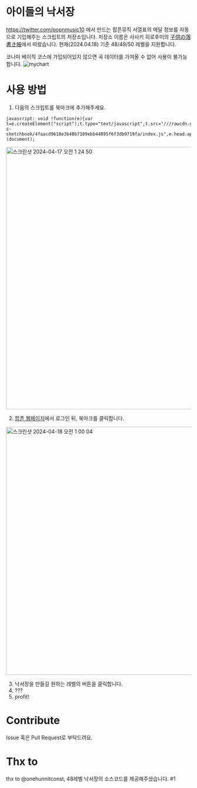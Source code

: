 # 아이들의 낙서장
https://twitter.com/popnmusic10 에서 만드는 팝픈뮤직 서열표의 메달 정보를 자동으로 기입해주는 스크립트의 저장소입니다.
저장소 이름은 사사키 히로후미의 [子供の落書き帳](https://remywiki.com/Kodomo_no_rakugaki_chou)에서 따왔습니다.
현재(2024.04.18) 기준 48/49/50 레벨을 지원합니다.

코나미 베이직 코스에 가입되어있지 않으면 곡 데이터를 가져올 수 없어 사용이 불가능합니다.
![mychart](https://github.com/sonohoshi/children-s-sketchbook/assets/48484989/7c0290cd-917b-4966-a4f5-3b105989e5cd)

# 사용 방법

1. 다음의 스크립트를 북마크에 추가해주세요.

```
javascript: void !function(e){var t=e.createElement("script");t.type="text/javascript",t.src="///rawcdn.githack.com/sonohoshi/children-s-sketchbook/4faacd9618e3b48b7109ebb44895f6f3db9719fa/index.js",e.head.appendChild(t)}(document);
```

<img width="713" alt="스크린샷 2024-04-17 오전 1 24 50" src="https://github.com/sonohoshi/children-s-sketchbook/assets/48484989/16247018-adc1-4f73-9daa-8227515c18ef">

2. [팝픈 웹페이지](https://p.eagate.573.jp/game/popn/unilab/playdata/index.html)에서 로그인 뒤, 북마크를 클릭합니다.
<img width="674" alt="스크린샷 2024-04-18 오전 1 00 04" src="https://github.com/sonohoshi/children-s-sketchbook/assets/48484989/485e5155-dd5c-45cc-aa82-d79fd404e18f">

3. 낙서장을 만들길 원하는 레벨의 버튼을 클릭합니다.
4. ???
5. profit!

# Contribute

Issue 혹은 Pull Request로 부탁드려요.

# Thx to

thx to @onehunnitconst, 48레벨 낙서장의 소스코드를 제공해주셨습니다. #1
